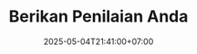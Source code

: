---
weight: 12
title: "Berikan Penilaian Anda"
description: "Bantu kami meningkatkan kualitas media ajar Calc War dengan masukan Anda"
icon: "star_rate"
date: "2025-05-04T21:41:00+07:00"
lastmod: "2025-05-04T21:41:00+07:00"
draft: false
toc: true
---